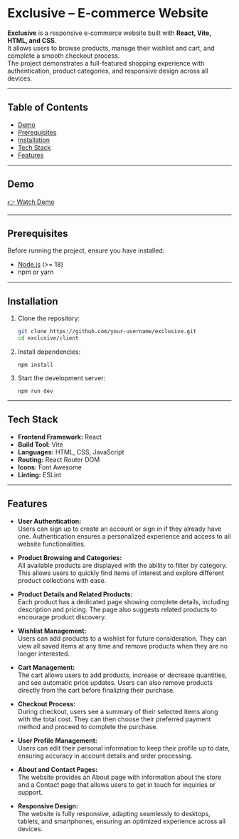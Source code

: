 # Exclusive – E-commerce Website

**Exclusive** is a responsive e-commerce website built with **React, Vite, HTML, and CSS**.  
It allows users to browse products, manage their wishlist and cart, and complete a smooth checkout process.  
The project demonstrates a full-featured shopping experience with authentication, product categories, and responsive design across all devices.  

---

## Table of Contents
- [Demo](#demo)  
- [Prerequisites](#prerequisites)  
- [Installation](#installation)  
- [Tech Stack](#tech-stack)  
- [Features](#features)  

---

## Demo  
[👉 Watch Demo](#) <!-- Replace # with your demo video link -->  

---

## Prerequisites  
Before running the project, ensure you have installed:  
- [Node.js](https://nodejs.org/) (>= 18)  
- npm or yarn  

---

## Installation  
1. Clone the repository:  
   ```bash
   git clone https://github.com/your-username/exclusive.git
   cd exclusive/client
2. Install dependencies:

   ```
   npm install
3. Start the development server:
   ```
   npm run dev
---

## Tech Stack  

- **Frontend Framework:** React  
- **Build Tool:** Vite  
- **Languages:** HTML, CSS, JavaScript  
- **Routing:** React Router DOM  
- **Icons:** Font Awesome  
- **Linting:** ESLint  
---

## Features  

- **User Authentication:**  
Users can sign up to create an account or sign in if they already have one. Authentication ensures a personalized experience and access to all website functionalities.  

- **Product Browsing and Categories:**  
All available products are displayed with the ability to filter by category. This allows users to quickly find items of interest and explore different product collections with ease.  

- **Product Details and Related Products:**  
Each product has a dedicated page showing complete details, including description and pricing. The page also suggests related products to encourage product discovery.  

- **Wishlist Management:**  
Users can add products to a wishlist for future consideration. They can view all saved items at any time and remove products when they are no longer interested.  

- **Cart Management:**  
The cart allows users to add products, increase or decrease quantities, and see automatic price updates. Users can also remove products directly from the cart before finalizing their purchase.  

- **Checkout Process:**  
During checkout, users see a summary of their selected items along with the total cost. They can then choose their preferred payment method and proceed to complete the purchase.  

- **User Profile Management:**  
Users can edit their personal information to keep their profile up to date, ensuring accuracy in account details and order processing.  

- **About and Contact Pages:**  
The website provides an About page with information about the store and a Contact page that allows users to get in touch for inquiries or support.  

- **Responsive Design:**  
The website is fully responsive, adapting seamlessly to desktops, tablets, and smartphones, ensuring an optimized experience across all devices.  
